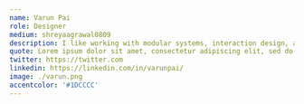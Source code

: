 ```yaml
---
name: Varun Pai
role: Designer
medium: shreyaagrawal0809
description: I like working with modular systems, interaction design, and front-end web development. I have a drive to keep solutions simple, both in design and code.
quote: Lorem ipsum dolor sit amet, consectetur adipiscing elit, sed do eiusmod tempor incididunt ut labore et dolore magna aliqua.
twitter: https://twitter.com
linkedin: https://linkedin.com/in/varunpai/
image: ./varun.png
accentcolor: '#1DCCCC'
---
```

